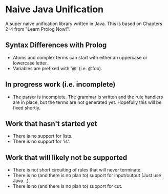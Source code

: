 # Naive Java Unification
A super naive unification library written in Java.  This is based on Chapters 2-4 from "Learn Prolog Now!".

## Syntax Differences with Prolog
* Atoms and complex terms can start with either an uppercase or lowercase letter.
* Variables are prefixed with '@' (i.e. @foo).

## In progress work (i.e. incomplete)
* The parser is incomplete.  The grammar is written and the rule handlers are in place, but the terms are not generated yet. Hopefully this will be fixed shortly.

## Work that hasn't started yet
* There is no support for lists.
* There is no support for 'is'.

## Work that will likely not be supported
* There is not short circuiting of rules that will never terminate.
* There is no (and there is no plan to) support for input/output (Just use Java...).
* There is no (and there is no plan to) support for cut.

